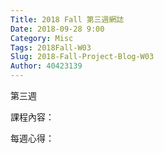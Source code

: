 ```yaml
---
Title: 2018 Fall 第三週網誌
Date: 2018-09-28 9:00
Category: Misc
Tags: 2018Fall-W03
Slug: 2018-Fall-Project-Blog-W03
Author: 40423139
---
```


第三週

<!-- PELICAN_END_SUMMARY -->

課程內容：


每週心得：